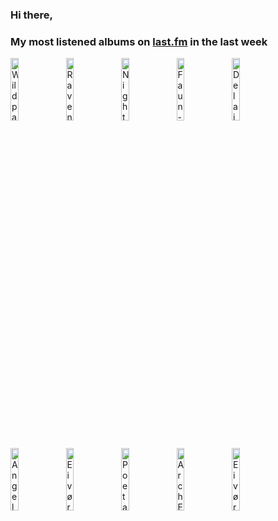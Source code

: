 ### Hi there, 

### My most listened albums on [last.fm](https://www.last.fm/user/jfdesignnet) in the last week

[<img src='https://lastfm.freetls.fastly.net/i/u/300x300/e58170f5d6f2443785e297e40484b2af.jpg' width='16%' height='16%' alt='Wildpath - Underneath'>](https://www.last.fm/music/wildpath/underneath)&nbsp;
[<img src='https://lastfm.freetls.fastly.net/i/u/300x300/1c64c7e8153ed18dccf0347677b90841.png' width='16%' height='16%' alt='Ravenword - Transcendence'>](https://www.last.fm/music/ravenword/transcendence)&nbsp;
[<img src='https://lastfm.freetls.fastly.net/i/u/300x300/11590b7e0b2b1cf780334cfb6f2682af.png' width='16%' height='16%' alt='Nightwish - Yesterwynde'>](https://www.last.fm/music/nightwish/yesterwynde)&nbsp;
[<img src='https://lastfm.freetls.fastly.net/i/u/300x300/29aa79d0da55bdf5b1c7229ffbd13689.jpg' width='16%' height='16%' alt='Faun - Midgard (Tour Edition)'>](https://www.last.fm/music/faun/midgard%2b%2528tour%2bedition%2529)&nbsp;
[<img src='https://lastfm.freetls.fastly.net/i/u/300x300/a8a8fe10067d10960d6929cfcea2e0fb.jpg' width='16%' height='16%' alt='Delain - Dark Waters'>](https://www.last.fm/music/delain/dark%2bwaters)&nbsp;
<br>
[<img src='https://lastfm.freetls.fastly.net/i/u/300x300/5a94ec41863449f799a00b43044b4dbe.png' width='16%' height='16%' alt='Angel Nation - Aeon'>](https://www.last.fm/music/angel%2bnation/aeon)&nbsp;
[<img src='https://lastfm.freetls.fastly.net/i/u/300x300/036d251b8b36f9255cd0c065b390b25e.png' width='16%' height='16%' alt='Eivør - Segl Live in Concert (Live at Nordic House, Faroe Islands, Sep 2020)'>](https://www.last.fm/music/eiv%25c3%25b8r/segl%2blive%2bin%2bconcert%2b%2528live%2bat%2bnordic%2bhouse%252c%2bfaroe%2bislands%252c%2bsep%2b2020%2529)&nbsp;
[<img src='https://lastfm.freetls.fastly.net/i/u/300x300/c3f54d8b1b5ae397770a9364696f8304.jpg' width='16%' height='16%' alt='Poeta Magica - Saga'>](https://www.last.fm/music/poeta%2bmagica/saga)&nbsp;
[<img src='https://lastfm.freetls.fastly.net/i/u/300x300/53c482b5f9b649144cfec96409ec7313.png' width='16%' height='16%' alt='Arch Enemy - Covered In Blood'>](https://www.last.fm/music/arch%2benemy/covered%2bin%2bblood)&nbsp;
[<img src='https://lastfm.freetls.fastly.net/i/u/300x300/4fd922677368126320f54c98a4eda36c.jpg' width='16%' height='16%' alt='Eivør - Live in Tórshavn'>](https://www.last.fm/music/eiv%25c3%25b8r/live%2bin%2bt%25c3%25b3rshavn)&nbsp;
<br>
